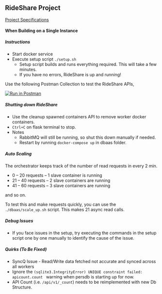## RideShare Project
[Project Specifications](https://d1b10bmlvqabco.cloudfront.net/attach/k4vbpy4o35q1ci/jzb6kq5w25w4tm/k8py84sv1rlm/DBaaS__AMQP.pdf) 

#### When Building on a Single Instance
##### Instructions
- Start docker service
- Execute setup script ```./setup.sh```
    - Setup script builds and runs everything required. This will take a few minutes.
    - If you have no errors, RideShare is up and running!

Use the following Postman Collection to test the RideShare APIs,

[![Run in Postman](https://run.pstmn.io/button.svg)](https://app.getpostman.com/run-collection/c85f03faaffd465ae505)

##### Shutting down RideShare
- Use the cleanup spawned containers API to remove worker docker containers.
- ```Ctrl+C``` on flask terminal to stop.
- Notes
    - RabbitMQ will still be running, so shut this down manually if needed.
    - Restart by running ```docker-compose up``` in dbaas folder.
    
##### Auto Scaling
The orchestrator keeps track of the number of read requests in every 2 min.
- 0 – 20 requests – 1 slave container is running
- 21 – 40 requests – 2 slave containers are running
- 41 – 60 requests – 3 slave containers are running

and so on.

To test this and make requests quickly, you can use the ```./dbaas/scale_up.sh``` script. This makes 21 async read calls.




##### Debug Issues
- If you face issues in the setup, try executing the commands in the setup script one by one manually
to identify the cause of the issue.

##### Quirks (To Be Fixed)
- SyncQ Issue - Read/Write data fetched not accurate and synced across all workers
- Ignore the ```(sqlite3.IntegrityError) UNIQUE constraint failed: apicount.count ``` warning when persdb is starting up for now.
- API Count (i.e. ```/api/v1/_count```) needs to be reimplemented with new Db Structure.
